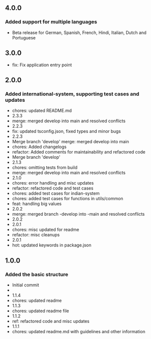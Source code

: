 ## 4.0.0
### Added support for multiple languages
- Beta release for German, Spanish, French, Hindi, Italian, Dutch and Portuguese

## 3.0.0
- fix: Fix application entry point

## 2.0.0
### Added international-system, supporting test cases and updates
- chores: updated README.md
- 2.3.3
- merge: merged develop into main and resolved conflicts
- 2.2.3
- fix: updated tsconfig.json, fixed types and minor bugs
- 2.2.3
- Merge branch 'develop' merge: merged develop into main
- chores: Added changelogs
- refactor: Added comments for maintainability  and refactored code
- Merge branch 'develop'
- 2.1.3
- chores: omitting tests from build
- merge: merged develop into main and resolved conflicts
- 2.1.0
- chores: error handling and misc updates
- refactor: refactored code and test cases
- chores: added test cases for indian-system
- chores: added test cases for functions in utils/common
- feat: handling big values
- 2.0.2
- merge: merged branch -develop into -main and resolved conflicts
- 2.0.2
- 2.0.1
- chores: misc  updated for readme
- refactor: misc cleanups
- 2.0.1
- hot: updated keywords in package.json

## 1.0.0
### Added the basic structure
- Initial commit
-
- 1.1.4
- chores: updated readme
- 1.1.3
- chores: updated readme file
- 1.1.2
- ref: refactored code and misc updates
- 1.1.1
- chores: updated readme.md with guidelines and other information

